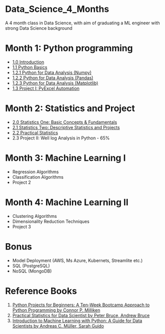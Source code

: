 # Data_Science_4_Months
A 4 month class in Data Science, with aim of graduating a ML engineer with strong Data Science background

# Month 1: Python programming 
- [1.0 Introduction](https://github.com/Ekeopara-Praise/Data_Science_4_Months/tree/master/Month_1_Python_Programming/1.0%20Introduction)
- [1.1 Python Basics](https://github.com/Ekeopara-Praise/Data_Science_4_Months/tree/master/Month_1_Python_Programming/1.1%20Python%20Basics)
- [1.2.1 Python for Data Analysis (Numpy)](https://github.com/Ekeopara-Praise/Data_Science_4_Months/tree/master/Month_1_Python_Programming/1.3%20Python%20for%20Data%20Analysis)
- [1.2.2 Python for Data Analysis (Pandas)](https://github.com/Ekeopara-Praise/Data_Science_4_Months/blob/master/Month_1_Python_Programming/1.3%20Python%20for%20Data%20Analysis/Data_Analysis_Pandas.ipynb)
- [1.2.3 Python for Data Analysis (Matplotlib)](https://github.com/Ekeopara-Praise/Data_Science_4_Months/blob/master/Month_1_Python_Programming/1.3%20Python%20for%20Data%20Analysis/Data_Analysis_Matplotlib.ipynb)
- [1.3 Project I: PyExcel Automation](https://github.com/Ekeopara-Praise/Data_Science_4_Months/tree/master/Month_1_Python_Programming/1.2%20Project%20I)

# Month 2: Statistics and Project
- [2.0 Statistics One: Basic Concepts & Fundamentals](https://github.com/Ekeopara-Praise/Data_Science_4_Months/blob/master/Month_2_Statistics_and_Projects/STAT101_Basic_Concepts.ipynb)
- [2.1 Statistics Two: Descriptive Statistics and Projects](https://github.com/Ekeopara-Praise/Data_Science_4_Months/blob/master/Month_2_Statistics_and_Projects/STAT102_Descriptive_Statistics.ipynb)
- [2.2 Practical Statistics](https://github.com/Ekeopara-Praise/Data_Science_4_Months/blob/master/Month_2_Statistics_and_Projects/Practical_Statistics.ipynb)
- 2.3 Project II: Well log Analysis in Python - 65%

# Month 3: Machine Learning I
- Regression Algorithms 
- Classification Algorithms
- Project 2

# Month 4: Machine Learning II
- Clustering Algorithms 
- Dimensionality Reduction Techniques
- Project 3

# Bonus 
- Model Deployment (AWS, Ms Azure, Kubernets, Streamlite etc.)
- SQL (PostgreSQL)
- NoSQL (MongoDB) 

# Reference Books
1. [Python Projects for Beginners: A Ten-Week Bootcamp Approach to Python Programming by Connor P. Milliken](https://b-ok.africa/book/5397996/6aa85e)
2. [Practical Statistics for Data Scientist by Peter Bruce, Andrew Bruce](https://b-ok.africa/book/2956293/a93aca)
3. [Introduction to Machine Learning with Python: A Guide for Data Scientists by Andreas C. Müller, Sarah Guido](https://b-ok.africa/book/2600143/062a5c)
